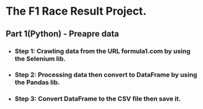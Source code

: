 # The F1 Race Result Project.

## Part 1(Python) - Preapre data 
 - ### Step 1: Crawling data from the URL formula1.com by using the Selenium lib.
 - ### Step 2: Processing data then convert to DataFrame by using the Pandas lib.
  - ### Step 3: Convert DataFrame to the CSV file then save it.
